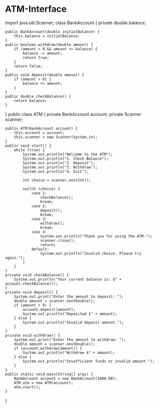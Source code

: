 # ATM-Interface
import java.util.Scanner;
class BankAccount {
    private double balance;

    public BankAccount(double initialBalance) {
        this.balance = initialBalance;
    }
    public boolean withdraw(double amount) {
        if (amount > 0 && amount <= balance) {
            balance -= amount;
            return true;
        }
        return false;
    }
    public void deposit(double amount) {
        if (amount > 0) {
            balance += amount;
        }
    }
    public double checkBalance() {
        return balance;
    }
}
public class ATM {
    private BankAccount account;
    private Scanner scanner;

    public ATM(BankAccount account) {
        this.account = account;
        this.scanner = new Scanner(System.in);
    }
    public void start() {
        while (true) {
            System.out.println("Welcome to the ATM");
            System.out.println("1. Check Balance");
            System.out.println("2. Deposit");
            System.out.println("3. Withdraw");
            System.out.println("4. Exit");

            int choice = scanner.nextInt();

            switch (choice) {
                case 1:
                    checkBalance();
                    break;
                case 2:
                    deposit();
                    break;
                case 3:
                    withdraw();
                    break;
                case 4:
                    System.out.println("Thank you for using the ATM.");
                    scanner.close();
                    return;
                default:
                    System.out.println("Invalid choice. Please try again.");
            }
        }
    }
    private void checkBalance() {
        System.out.println("Your current balance is: $" + account.checkBalance());
    }
    private void deposit() {
        System.out.print("Enter the amount to deposit: ");
        double amount = scanner.nextDouble();
        if (amount > 0) {
            account.deposit(amount);
            System.out.println("Deposited $" + amount);
        } else {
            System.out.println("Invalid deposit amount.");
        }
    }
    private void withdraw() {
        System.out.print("Enter the amount to withdraw: ");
        double amount = scanner.nextDouble();
        if (account.withdraw(amount)) {
            System.out.println("Withdrew $" + amount);
        } else {
            System.out.println("Insufficient funds or invalid amount.");
        }
    }
    public static void main(String[] args) {
        BankAccount account = new BankAccount(1000.00); 
        ATM atm = new ATM(account); 
        atm.start();
    }
}
